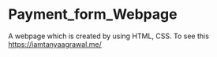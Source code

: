 # Payment_form_Webpage
A webpage which is created by using HTML, CSS. To see this https://iamtanyaagrawal.me/
